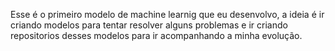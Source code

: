 Esse é o primeiro modelo de machine learnig que eu desenvolvo, a ideia é ir criando modelos para tentar resolver alguns problemas e ir criando repositorios desses modelos para ir acompanhando a minha evolução.
